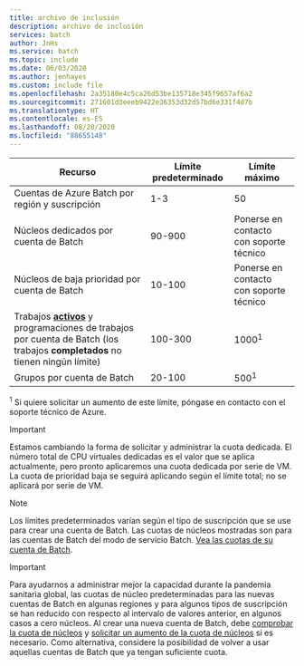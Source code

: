 ```yaml
---
title: archivo de inclusión
description: archivo de inclusión
services: batch
author: JnHs
ms.service: batch
ms.topic: include
ms.date: 06/03/2020
ms.author: jenhayes
ms.custom: include file
ms.openlocfilehash: 2a35180e4c5ca26d53be135718e345f9657af6a2
ms.sourcegitcommit: 271601d3eeeb9422e36353d32d57bd6e331f4d7b
ms.translationtype: HT
ms.contentlocale: es-ES
ms.lasthandoff: 08/20/2020
ms.locfileid: "88655148"
---
```

| **Recurso** | **Límite predeterminado** | **Límite máximo** |
| --- | --- | --- |
| Cuentas de Azure Batch por región y suscripción | 1-3 |50 |
| Núcleos dedicados por cuenta de Batch | 90-900 | Ponerse en contacto con soporte técnico |
| Núcleos de baja prioridad por cuenta de Batch | 10-100 | Ponerse en contacto con soporte técnico |
| Trabajos **[activos](https://docs.microsoft.com/rest/api/batchservice/job/get#jobstate)** y programaciones de trabajos por cuenta de Batch (los trabajos **completados** no tienen ningún límite) | 100-300 | 1000<sup>1</sup> |
| Grupos por cuenta de Batch | 20-100 | 500<sup>1</sup> |

<sup>1</sup> Si quiere solicitar un aumento de este límite, póngase en contacto con el soporte técnico de Azure.

> [!IMPORTANT]
> Estamos cambiando la forma de solicitar y administrar la cuota dedicada.  El número total de CPU virtuales dedicadas es el valor que se aplica actualmente, pero pronto aplicaremos una cuota dedicada por serie de VM. La cuota de prioridad baja se seguirá aplicando según el límite total; no se aplicará por serie de VM.

> [!NOTE]
> Los límites predeterminados varían según el tipo de suscripción que se use para crear una cuenta de Batch. Las cuotas de núcleos mostradas son para las cuentas de Batch del modo de servicio Batch. [Vea las cuotas de su cuenta de Batch](../articles/batch/batch-quota-limit.md#view-batch-quotas).

> [!IMPORTANT]
> Para ayudarnos a administrar mejor la capacidad durante la pandemia sanitaria global, las cuotas de núcleo predeterminadas para las nuevas cuentas de Batch en algunas regiones y para algunos tipos de suscripción se han reducido con respecto al intervalo de valores anterior, en algunos casos a cero núcleos. Al crear una nueva cuenta de Batch, debe [comprobar la cuota de núcleos](../articles/batch/batch-quota-limit.md#view-batch-quotas) y [solicitar un aumento de la cuota de núcleos](../articles/batch/batch-quota-limit.md#increase-a-quota) si es necesario. Como alternativa, considere la posibilidad de volver a usar aquellas cuentas de Batch que ya tengan suficiente cuota. 
